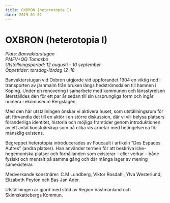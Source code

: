 ```yaml
---
title: OXBRON (heterotopia I)
date: 2019-01-01
---
```


# OXBRON (heterotopia I)

_Plats: Banvaktarstugan_ <br/>
_PMFV+QQ Tomasbo_<br/>
_Utställningsperiod: 12 augusti – 10 september_<br/>
_Öppettider: torsdag-lördag 12-18_

Banvaktarstugan vid Oxbron utgjorde vid uppförandet 1904 en viktig nod i transporten av järnmalm från bruken längs hedströmsdalen till hamnen i Köping. Under en renovering i samarbete med kommunen och länsstyrelsen återställdes den för ett par år sedan till sin ursprungliga form och ingår numera i ekomuseum Bergslagen.

Med den här utställningen önskar vi aktivera huset, som utställningsrum för att förvandla det till en aktör i en större diskussion, där vi vill belysa platsers föränderliga identitet, historia och möjliga framtider genom introduktionen av ett antal konstnärskap som på olika vis arbetar med betingelserna för mänsklig existens.

Begreppet heterotopia introducerades av Foucault i artikeln ”Des Espaces Autres” (andra platser). Han använder termen för att beskriva icke-hegemoniska platser och förhållanden som existerar – eller verkar – både fysiskt och mentalt på samma gång och där många lager av mening samexisterar.

Medverkande konstnärer: C.M Lundberg, Viktor Rosdahl, Ylva Westerlund, Elizabeth Peyton och Bas Jan Ader.

<p style={{textAlign: 'center', paddingTop: '2rem'}}>Utställningen är gjord med stöd av Region Västmanland och Skinnskattebergs Kommun.</p>

